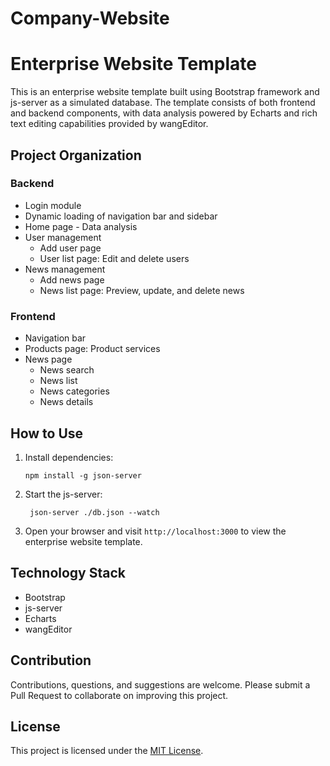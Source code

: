 # Company-Website
# Enterprise Website Template

This is an enterprise website template built using Bootstrap framework and js-server as a simulated database. The template consists of both frontend and backend components, with data analysis powered by Echarts and rich text editing capabilities provided by wangEditor.

## Project Organization

### Backend

- Login module
- Dynamic loading of navigation bar and sidebar
- Home page - Data analysis
- User management
  - Add user page
  - User list page: Edit and delete users
- News management
  - Add news page
  - News list page: Preview, update, and delete news

### Frontend

- Navigation bar
- Products page: Product services
- News page
  - News search
  - News list
  - News categories
  - News details

## How to Use

1. Install dependencies:

   ```
   npm install -g json-server
   ```

2. Start the js-server:

   ```
    json-server ./db.json --watch
   ```

3. Open your browser and visit `http://localhost:3000` to view the enterprise website template.

## Technology Stack

- Bootstrap
- js-server
- Echarts
- wangEditor

## Contribution

Contributions, questions, and suggestions are welcome. Please submit a Pull Request to collaborate on improving this project.

## License

This project is licensed under the [MIT License](LICENSE).